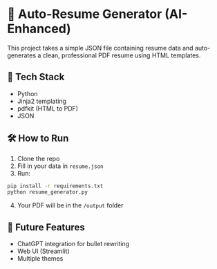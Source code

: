 # 🧠 Auto-Resume Generator (AI-Enhanced)

This project takes a simple JSON file containing resume data and auto-generates a clean, professional PDF resume using HTML templates.

## 🔧 Tech Stack
- Python
- Jinja2 templating
- pdfkit (HTML to PDF)
- JSON

## 🛠️ How to Run
1. Clone the repo
2. Fill in your data in `resume.json`
3. Run:
```bash
pip install -r requirements.txt
python resume_generator.py
```
4. Your PDF will be in the `/output` folder

## 🧪 Future Features
- ChatGPT integration for bullet rewriting
- Web UI (Streamlit)
- Multiple themes
